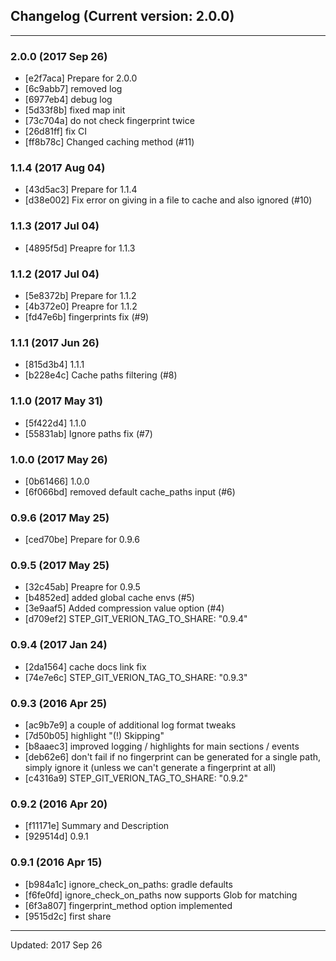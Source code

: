 ## Changelog (Current version: 2.0.0)

-----------------

### 2.0.0 (2017 Sep 26)

* [e2f7aca] Prepare for 2.0.0
* [6c9abb7] removed log
* [6977eb4] debug log
* [5d33f8b] fixed map init
* [73c704a] do not check fingerprint twice
* [26d81ff] fix CI
* [ff8b78c] Changed caching method (#11)

### 1.1.4 (2017 Aug 04)

* [43d5ac3] Prepare for 1.1.4
* [d38e002] Fix error on giving in a file to cache and also ignored (#10)

### 1.1.3 (2017 Jul 04)

* [4895f5d] Preapre for 1.1.3

### 1.1.2 (2017 Jul 04)

* [5e8372b] Prepare for 1.1.2
* [4b372e0] Preapre for 1.1.2
* [fd47e6b] fingerprints fix (#9)

### 1.1.1 (2017 Jun 26)

* [815d3b4] 1.1.1
* [b228e4c] Cache paths filtering (#8)

### 1.1.0 (2017 May 31)

* [5f422d4] 1.1.0
* [55831ab] Ignore paths fix (#7)

### 1.0.0 (2017 May 26)

* [0b61466] 1.0.0
* [6f066bd] removed default cache_paths input (#6)

### 0.9.6 (2017 May 25)

* [ced70be] Prepare for 0.9.6

### 0.9.5 (2017 May 25)

* [32c45ab] Preapre for 0.9.5
* [b4852ed] added global cache envs (#5)
* [3e9aaf5] Added compression value option (#4)
* [d709ef2] STEP_GIT_VERION_TAG_TO_SHARE: "0.9.4"

### 0.9.4 (2017 Jan 24)

* [2da1564] cache docs link fix
* [74e7e6c] STEP_GIT_VERION_TAG_TO_SHARE: "0.9.3"

### 0.9.3 (2016 Apr 25)

* [ac9b7e9] a couple of additional log format tweaks
* [7d50b05] highlight "(!) Skipping"
* [b8aaec3] improved logging / highlights for main sections / events
* [deb62e6] don't fail if no fingerprint can be generated for a single path, simply ignore it (unless we can't generate a fingerprint at all)
* [c4316a9] STEP_GIT_VERION_TAG_TO_SHARE: "0.9.2"

### 0.9.2 (2016 Apr 20)

* [f11171e] Summary and Description
* [929514d] 0.9.1

### 0.9.1 (2016 Apr 15)

* [b984a1c] ignore_check_on_paths: gradle defaults
* [f6fe0fd] ignore_check_on_paths now supports Glob for matching
* [6f3a807] fingerprint_method option implemented
* [9515d2c] first share

-----------------

Updated: 2017 Sep 26